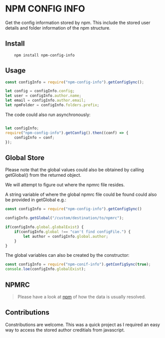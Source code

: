# NPM CONFIG INFO

Get the config information stored by npm.   This include the stored user details and folder information of the npm structure.

## Install

```console
    npm install npm-config-info
```

## Usage

```js
const configInfo = require("npm-config-info").getConfigSync();

let config = configInfo.config;
let user = configInfo.author.name;
let email = configInfo.author.email;
let npmFolder = configInfo.folders.prefix;

```

The code could also run asynchronously:

```js

let configInfo;
require("npm-config-info").getConfig().then((conf) => {
    configInfo = conf;
});

```

## Global Store

Please note that the global values could also be obtained by calling getGlobal() from the returned object.

We will attempt to figure out where the npmrc file resides.

A string variable of where the global npmrc file could be found could also be provided in getGlobal e.g.:

```js
const configInfo = require("npm-config-info").getConfigSync()

configInfo.getGlobal("/custom/destination/to/npmrc");

if(configInfo.global.globalExist) {
    if(configInfo.global !== "can't find configFile.") {
        let author = configInfo.global.author;
    }
}
```

The global variables can also be created by the constructor:

```js
const configInfo = require("npm-conif-info").getConfigSync(true);
console.loe(configInfo.globalExist);
```

## NPMRC

> Please have a look at [npm]("http://npm.github.io/installation-setup-docs/customizing/the-npmrc-file.html#files") of how the data is usually resolved.

## Contributions

Constributions are welcome.  This was a quick project as I required an easy way to access the stored author creditials from javascript.
